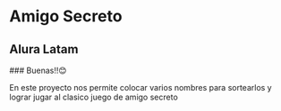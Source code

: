 <h1>Amigo Secreto</h1>
<h2>Alura Latam</h2>
### Buenas!!😊

En este proyecto nos permite colocar varios nombres para sortearlos y lograr jugar al clasico juego de amigo secreto
